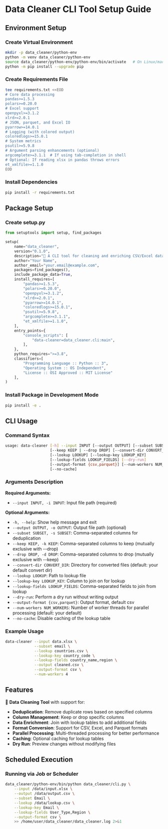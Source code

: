 # Data Cleaner CLI Tool Setup Guide

## Environment Setup

### Create Virtual Environment
```bash
mkdir -p data_cleaner/python-env
python -m venv data_cleaner/python-env
source data_cleaner/python-env/python-env/bin/activate   # On Linux/macOS
python -m pip install --upgrade pip
```

### Create Requirements File
```bash
tee requirements.txt <<EOD
# Core data processing
pandas>=1.5.3
polars>=0.20.0
# Excel support
openpyxl>=3.1.2
xlrd>=2.0.1
# JSON, parquet, and Excel IO
pyarrow>=14.0.1
# Logging (with colored output)
coloredlogs>=15.0.1
# System metrics
psutil>=5.9.8
# Argument parsing enhancements (optional)
argcomplete>=3.1.1  # If using tab-completion in shell
# Optional: If reading xlsx in pandas throws errors
et_xmlfile>=1.1.0
EOD
```

### Install Dependencies
```bash
pip install -r requirements.txt
```

## Package Setup

### Create setup.py
```python
from setuptools import setup, find_packages

setup(
    name="data_cleaner",
    version="0.1.0",
    description="🧼 A CLI tool for cleaning and enriching CSV/Excel data with deduplication and lookup support.",
    author="Your Name",
    author_email="your.email@example.com",
    packages=find_packages(),
    include_package_data=True,
    install_requires=[
        "pandas>=1.5.3",
        "polars>=0.20.0",
        "openpyxl>=3.1.2",
        "xlrd>=2.0.1",
        "pyarrow>=14.0.1",
        "coloredlogs>=15.0.1",
        "psutil>=5.9.8",
        "argcomplete>=3.1.1",
        "et_xmlfile>=1.1.0",
    ],
    entry_points={
        "console_scripts": [
            "data-cleaner=data_cleaner.cli:main",
        ],
    },
    python_requires=">=3.8",
    classifiers=[
        "Programming Language :: Python :: 3",
        "Operating System :: OS Independent",
        "License :: OSI Approved :: MIT License"
    ],
)
```

### Install Package in Development Mode
```bash
pip install -e .
```

## CLI Usage

### Command Syntax
```bash
usage: data-cleaner [-h] --input INPUT [--output OUTPUT] [--subset SUBSET]
                    [--keep KEEP | --drop DROP] [--convert-dir CONVERT_DIR]
                    [--lookup LOOKUP] [--lookup-key LOOKUP_KEY]
                    [--lookup-fields LOOKUP_FIELDS] [--dry-run]
                    [--output-format {csv,parquet}] [--num-workers NUM_WORKERS]
                    [--no-cache]
```

### Arguments Description

**Required Arguments:**
- `--input INPUT, -i INPUT`: Input file path (required)

**Optional Arguments:**
- `-h, --help`: Show help message and exit
- `--output OUTPUT, -o OUTPUT`: Output file path (optional)
- `--subset SUBSET, -s SUBSET`: Comma-separated columns for deduplication
- `--keep KEEP, -k KEEP`: Comma-separated columns to keep (mutually exclusive with --drop)
- `--drop DROP, -d DROP`: Comma-separated columns to drop (mutually exclusive with --keep)
- `--convert-dir CONVERT_DIR`: Directory for converted files (default: your default convert dir)
- `--lookup LOOKUP`: Path to lookup file
- `--lookup-key LOOKUP_KEY`: Column to join on for lookup
- `--lookup-fields LOOKUP_FIELDS`: Comma-separated fields to join from lookup
- `--dry-run`: Perform a dry run without writing output
- `--output-format {csv,parquet}`: Output format, default csv
- `--num-workers NUM_WORKERS`: Number of worker threads for parallel processing (default: your default)
- `--no-cache`: Disable caching of the lookup table

### Example Usage
```bash
data-cleaner --input data.xlsx \
             --subset email \
             --lookup countries.csv \
             --lookup-key country_code \
             --lookup-fields country_name,region \
             --output cleaned.csv \
             --output-format csv \
             --num-workers 4
```

## Features

🧼 **Data Cleaning Tool** with support for:
- **Deduplication**: Remove duplicate rows based on specified columns
- **Column Management**: Keep or drop specific columns
- **Data Enrichment**: Join with lookup tables to add additional fields
- **Format Conversion**: Support for CSV, Excel, and Parquet formats
- **Parallel Processing**: Multi-threaded processing for better performance
- **Caching**: Optional caching for lookup tables
- **Dry Run**: Preview changes without modifying files

## Scheduled Execution

### Running via Job or Scheduler
```bash
data_cleaner/python-env/bin/python data_cleaner/cli.py \
    --input /data/input.xlsx \
    --output /data/output.csv \
    --subset Email \
    --lookup /data/lookup.csv \
    --lookup-key Email \
    --lookup-fields User_Type,Region \
    --output-format csv \
    >> /home/user/data_cleaner/data_cleaner.log 2>&1
```